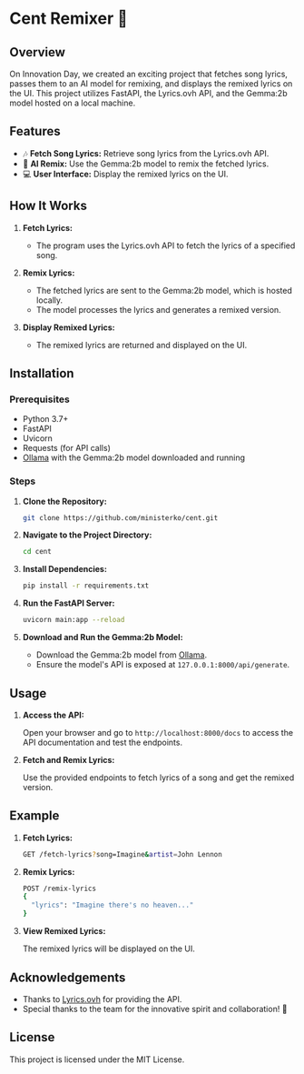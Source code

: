 # Cent Remixer 🎉

## Overview

On Innovation Day, we created an exciting project that fetches song lyrics, passes them to an AI model for remixing, and displays the remixed lyrics on the UI. This project utilizes FastAPI, the Lyrics.ovh API, and the Gemma:2b model hosted on a local machine.

## Features

- 🎶 **Fetch Song Lyrics:** Retrieve song lyrics from the Lyrics.ovh API.
- 🤖 **AI Remix:** Use the Gemma:2b model to remix the fetched lyrics.
- 💻 **User Interface:** Display the remixed lyrics on the UI.

## How It Works

1. **Fetch Lyrics:**
   - The program uses the Lyrics.ovh API to fetch the lyrics of a specified song.

2. **Remix Lyrics:**
   - The fetched lyrics are sent to the Gemma:2b model, which is hosted locally.
   - The model processes the lyrics and generates a remixed version.

3. **Display Remixed Lyrics:**
   - The remixed lyrics are returned and displayed on the UI.

## Installation

### Prerequisites

- Python 3.7+
- FastAPI
- Uvicorn
- Requests (for API calls)
- [Ollama](https://ollama.com/) with the Gemma:2b model downloaded and running

### Steps

1. **Clone the Repository:**

    ```sh
    git clone https://github.com/ministerko/cent.git
    ```

2. **Navigate to the Project Directory:**

    ```sh
    cd cent
    ```

3. **Install Dependencies:**

    ```sh
    pip install -r requirements.txt
    ```

4. **Run the FastAPI Server:**

    ```sh
    uvicorn main:app --reload
    ```

5. **Download and Run the Gemma:2b Model:**

    - Download the Gemma:2b model from [Ollama](https://ollama.com/).
    - Ensure the model's API is exposed at `127.0.0.1:8000/api/generate`.

## Usage

1. **Access the API:**

    Open your browser and go to `http://localhost:8000/docs` to access the API documentation and test the endpoints.

2. **Fetch and Remix Lyrics:**

    Use the provided endpoints to fetch lyrics of a song and get the remixed version.

## Example

1. **Fetch Lyrics:**

    ```sh
    GET /fetch-lyrics?song=Imagine&artist=John Lennon
    ```

2. **Remix Lyrics:**

    ```sh
    POST /remix-lyrics
    {
      "lyrics": "Imagine there's no heaven..."
    }
    ```

3. **View Remixed Lyrics:**

    The remixed lyrics will be displayed on the UI.

## Acknowledgements

- Thanks to [Lyrics.ovh](https://api.lyrics.ovh) for providing the API.
- Special thanks to the team for the innovative spirit and collaboration! 🤝

## License

This project is licensed under the MIT License.
